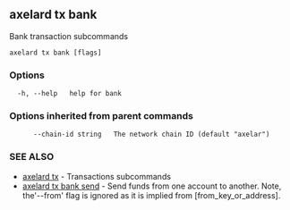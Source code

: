 ## axelard tx bank

Bank transaction subcommands

```
axelard tx bank [flags]
```

### Options

```
  -h, --help   help for bank
```

### Options inherited from parent commands

```
      --chain-id string   The network chain ID (default "axelar")
```

### SEE ALSO

- [axelard tx](axelard_tx.md)	 - Transactions subcommands
- [axelard tx bank send](axelard_tx_bank_send.md)	 - Send funds from one account to another. Note, the'--from' flag is
  ignored as it is implied from \[from_key_or_address\].
